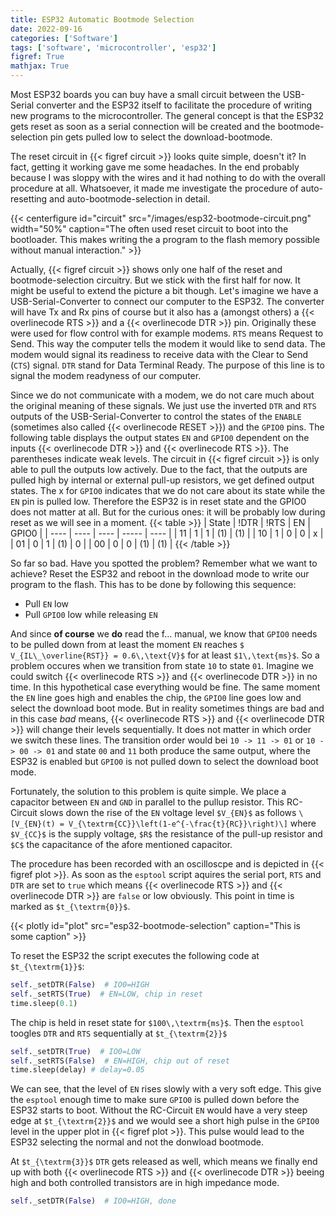 ```yaml
---
title: ESP32 Automatic Bootmode Selection
date: 2022-09-16
categories: ['Software']
tags: ['software', 'microcontroller', 'esp32']
figref: True
mathjax: True
---
```


Most ESP32 boards you can buy have a small circuit between the USB-Serial converter and the ESP32 itself to facilitate the procedure of writing new programs to the microcontroller. The general concept is that the ESP32 gets reset as soon as a serial connection will be created and the bootmode-selection pin gets pulled low to select the download-bootmode.

The reset circuit in {{< figref circuit >}} looks quite simple, doesn't it? In fact, getting it working gave me some headaches. In the end probably because I was sloppy with the wires and it had nothing to do with the overall procedure at all. Whatsoever, it made me investigate the procedure of auto-resetting and auto-bootmode-selection in detail.

{{< centerfigure id="circuit" src="/images/esp32-bootmode-circuit.png" width="50%" caption="The often used reset circuit to boot into the bootloader. This makes writing the a program to the flash memory possible without manual interaction." >}}

Actually, {{< figref circuit >}} shows only one half of the reset and bootmode-selection circuitry. But we stick with the first half for now. It might be useful to extend the picture a bit though. Let's imagine we have a USB-Serial-Converter to connect our computer to the ESP32. The converter will have Tx and Rx pins of course but it also has a (amongst others) a {{< overlinecode RTS >}} and a {{< overlinecode DTR >}} pin. Originally these were used for flow control with for example modems. `RTS` means Request to Send. This way the computer tells the modem it would like to send data. The modem would signal its readiness to receive data with the Clear to Send (`CTS`) signal. `DTR` stand for Data Terminal Ready. The purpose of this line is to signal the modem readyness of our computer.

Since we do not communicate with a modem, we do not care much about the original meaning of these signals. We just use the inverted `DTR` and `RTS` outputs of the USB-Serial-Converter to control the states of the `ENABLE` (sometimes also called {{< overlinecode RESET >}}) and the `GPIO0` pins. The following table displays the output states `EN` and `GPIO0` dependent on the inputs {{< overlinecode DTR >}} and {{< overlinecode RTS >}}. The parentheses indicate weak levels. The circuit in {{< figref circuit >}} is only able to pull the outputs low actively. Due to the fact, that the outputs are pulled high by internal or external pull-up resistors, we get defined output states. The x for `GPIO0` indicates that we do not care about its state while the `EN` pin is pulled low. Therefore the ESP32 is in reset state and the GPIO0 does not matter at all. But for the curious ones: it will be probably low during reset as we will see in a moment.
{{< table >}}
| State | !DTR | !RTS | EN | GPIO0 |
| ---- | ---- | ---- | ----- | ---- |
| 11 | 1 | 1 | (1) | (1) |
| 10 | 1 | 0 | 0 | x |
| 01 | 0 | 1 | (1) | 0 |
| 00 | 0 | 0 | (1) | (1) |
{{< /table >}}

So far so bad. Have you spotted the problem? Remember what we want to achieve? Reset the ESP32 and reboot in the download mode to write our program to the flash. This has to be done by following this sequence:
- Pull `EN` low
- Pull `GPIO0` low while releasing `EN`

And since **of course** we **do** read the f... manual, we know that `GPIO0` needs to be pulled down from at least the moment `EN` reaches `$ V_{IL\_\overline{RST}} = 0.6\,\text{V}$` for at least `$1\,\text{ms}$`. So a problem occures when we transition from state `10` to state `01`. Imagine we could switch {{< overlinecode RTS >}} and {{< overlinecode DTR >}} in no time. In this hypothetical case everything would be fine. The same moment the `EN` line goes high and enables the chip, the `GPIO0` line goes low and select the download boot mode. But in reality sometimes things are bad and in this case *bad* means, {{< overlinecode RTS >}} and {{< overlinecode DTR >}} will change their levels sequentially. It does not matter in which order we switch these lines. The transition order would bei `10 -> 11 -> 01` or `10 -> 00 -> 01` and state `00` and `11` both produce the same output, where the ESP32 is enabled but `GPIO0` is not pulled down to select the download boot mode.

Fortunately, the solution to this problem is quite simple. We place a capacitor between `EN` and `GND` in parallel to the pullup resistor. This RC-Circuit slows down the rise of the `EN` voltage level `$V_{EN}$` as follows `\[V_{EN}(t) = V_{\textrm{CC}}\left(1-e^{-\frac{t}{RC}}\right)\]` where `$V_{CC}$` is the supply voltage, `$R$` the resistance of the pull-up resistor and `$C$` the capacitance of the afore mentioned capacitor.

The procedure has been recorded with an oscilloscpe and is depicted in {{< figref plot >}}. As soon as the `esptool` script aquires the serial port, `RTS` and `DTR` are set to `true` which means {{< overlinecode RTS >}} and {{< overlinecode DTR >}} are `false` or low obviously. This point in time is marked as `$t_{\textrm{0}}$`. 

{{< plotly id="plot" src="esp32-bootmode-selection" caption="This is some caption" >}}

To reset the ESP32 the script executes the following code at `$t_{\textrm{1}}$`:

~~~ python
self._setDTR(False)  # IO0=HIGH
self._setRTS(True)  # EN=LOW, chip in reset
time.sleep(0.1)
~~~
The chip is held in reset state for `$100\,\textrm{ms}$`. Then the `esptool` toogles `DTR` and `RTS` sequentially at `$t_{\textrm{2}}$`

~~~ python
self._setDTR(True)  # IO0=LOW
self._setRTS(False)  # EN=HIGH, chip out of reset
time.sleep(delay) # delay=0.05
~~~

We can see, that the level of `EN` rises slowly with a very soft edge. This give the `esptool` enough time to make sure `GPIO0` is pulled down before the ESP32 starts to boot. Without the RC-Circuit `EN` would have a very steep edge at `$t_{\textrm{2}}$` and we would see a short high pulse in the `GPIO0` level in the upper plot in {{< figref plot >}}. This pulse would lead to the ESP32 selecting the normal and not the donwload bootmode.

At `$t_{\textrm{3}}$` `DTR` gets released as well, which means we finally end up with both {{< overlinecode RTS >}} and {{< overlinecode DTR >}} beeing high and both controlled transistors are in high impedance mode.

~~~ python
self._setDTR(False)  # IO0=HIGH, done
~~~
